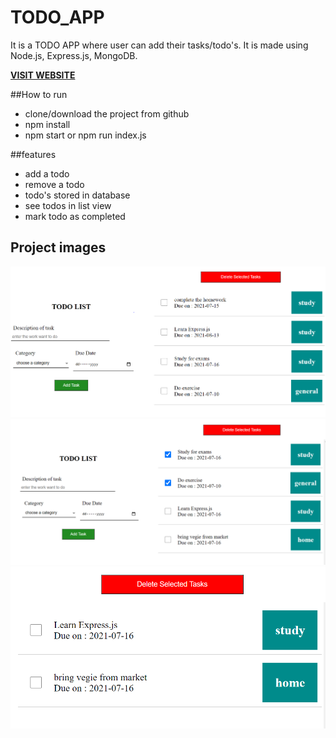 # TODO_APP
It is a TODO APP where user can add their tasks/todo's. 
It is made using Node.js, Express.js, MongoDB.

**[VISIT WEBSITE](https://kanishak-todo-app2.herokuapp.com/)**

##How to run
- clone/download the project from github
- npm install
- npm start or npm run index.js

##features
- add a todo
- remove a todo
- todo's stored in database
- see todos in list view
- mark todo as completed




## Project images

![](assets/img/todo_app.PNG)
![](assets/img/todo_app_2.PNG)
![](assets/img/todo_app_3.PNG)
